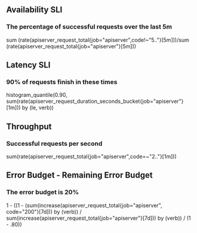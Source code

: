 ## Availability SLI
### The percentage of successful requests over the last 5m

sum (rate(apiserver_request_total{job="apiserver",code!~"5.."}[5m]))/sum (rate(apiserver_request_total{job="apiserver"}[5m]))

## Latency SLI
### 90% of requests finish in these times

histogram_quantile(0.90, sum(rate(apiserver_request_duration_seconds_bucket{job="apiserver"}[1m])) by (le, verb))


## Throughput
### Successful requests per second

sum(rate(apiserver_request_total{job="apiserver",code=~"2.."}[1m]))

## Error Budget - Remaining Error Budget
### The error budget is 20%

1 - ((1 - (sum(increase(apiserver_request_total{job="apiserver", code="200"}[7d])) by (verb)) / sum(increase(apiserver_request_total{job="apiserver"}[7d])) by (verb)) / (1 - .80))
